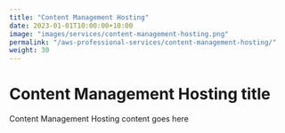 ```yaml
---
title: "Content Management Hosting"
date: 2023-01-01T10:00:00+10:00
image: "images/services/content-management-hosting.png"
permalink: "/aws-professional-services/content-management-hosting/"
weight: 30
---
```


# Content Management Hosting title

Content Management Hosting content goes here